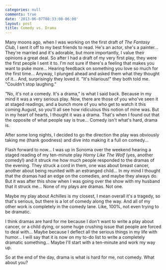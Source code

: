 ```yaml
---
categories: null
comments: true
date: '2013-06-07T08:33:00-06:00'
layout: post
title: Comedy vs. Drama
---
```


Many moons ago, when I was working on the first draft of *The Fantasy Club*, I sent it off to my best friends to read. He's an actor, she's a painter... They're married and it's adorable, but more importantly, I value their opinions a great deal. So after I had a draft of my very first play, they were the first people I sent it to. I'm not sure if there's a feeling that makes you want to puke more... Hearing feedback on something you love so much for the first time... Anyway, I plunged ahead and asked them what they thought of it... And, surprisingly they loved it. "It's hilarious!" they both told me. "Couldn't stop laughing."

"No, it's not a comedy. It's a drama," is what I said back. Because in my mind it was a very serious play. Now, there are those of you who've seen it at staged readings, and a bunch more of you who get to watch it this coming August, so you'll all see how ridiculous this notion of mine was. But in my heart of hearts, I thought it was a drama. That's when I found out that the opposite of what people say is true... Comedy isn't what's hard, drama is.

After some long nights, I decided to go the direction the play was obviously taking me (thank goodness) and dive into making it a full on comedy... 

Flash forward to now... I was up in Sonoma over the weekend hearing a staged reading of my ten-minute play *Horny Like The Wolf* (yes, another comedy!) and it struck me how much people responded to the dramas of the evening. They struck a cord in them, one was about breast cancer, another about being reunited with an estranged child... In my mind I thought that the dramas had an edge on the comedies, and maybe they always do. But it was after this show when I was going over the show with my husband that it struck me... None of my plays are dramas. Not one.

Maybe my play about Achilles is my closest, I mean overall it's a tragedy, so that's serious, but there is a lot of comedy along the way. And all of my other work is completely in the comedy lane. Like, 100%, not even trying to be dramatic. 

I think dramas are hard for me because I don't want to write a play about cancer, or a child dying, or some huge crushing issue that people are forced to deal with... Maybe because I deflect all the serious things in my life with humor... I will say that it is now on my to-do list to write a completely dramatic something... Maybe I'll start with a ten-minute and work my way up.

So at the end of the day, drama is what is hard for me, not comedy. What about you?